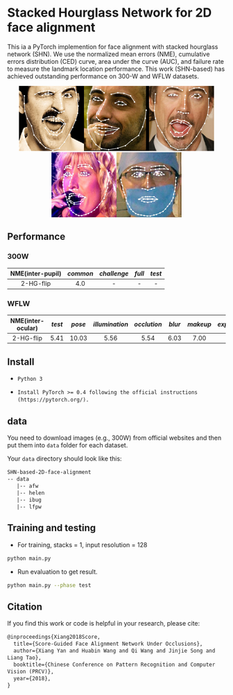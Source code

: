 # Stacked Hourglass Network for 2D face alignment

This ia a PyTorch implemention for face alignment with stacked hourglass network (SHN). We use the normalized mean errors (NME), cumulative errors distribution (CED) curve, area under the curve (AUC), and failure rate to measure the landmark location performance. This work (SHN-based) has achieved outstanding performance on 300-W and WFLW datasets. 

<div align=center><img src="https://github.com/face-alignment-group-of-ahucs/SHN-based-2D-face-alignment/blob/master/image/1.jpg" width="150" height="150" /><img src="https://github.com/face-alignment-group-of-ahucs/SHN-based-2D-face-alignment/blob/master/image/2.jpg" width="150" height="150" /><img src="https://github.com/face-alignment-group-of-ahucs/SHN-based-2D-face-alignment/blob/master/image/3.jpg" width="150" height="150" /><img src="https://github.com/face-alignment-group-of-ahucs/SHN-based-2D-face-alignment/blob/master/image/4.jpg" width="150" height="150" /><img src="https://github.com/face-alignment-group-of-ahucs/SHN-based-2D-face-alignment/blob/master/image/5.jpg" width="150" height="150" /></div>

## Performance

### 300W

| NME(inter-pupil) | *common*| *challenge* | *full* | *test*|
|:--:|:--:|:--:|:--:|:--:|
|2-HG-flip | 4.0 | - | - | - |

### WFLW

| NME(inter-ocular) |  *test* | *pose* | *illumination* | *occlution* | *blur* | *makeup* | *expression* |
|:--:|:--:|:--:|:--:|:--:|:--:|:--:|:--:|
|2-HG-flip | 5.41 | 10.03 | 5.56 | 5.54 | 6.03 | 7.00 | 6.25 |

## Install

* `Python 3`

* `Install PyTorch >= 0.4 following the official instructions (https://pytorch.org/).`

## data

You need to download images (e.g., 300W) from official websites and then put them into `data` folder for each dataset.

Your `data` directory should look like this:

````
SHN-based-2D-face-alignment
-- data
   |-- afw
   |-- helen
   |-- ibug
   |-- lfpw
````  

## Training and testing 
* For training, stacks = 1, input resolution = 128 
```sh
python main.py 
```
* Run evaluation to get result.
```sh
python main.py --phase test
```
## Citation
If you find this work or code is helpful in your research, please cite:
````
@inproceedings{Xiang2018Score,
  title={Score-Guided Face Alignment Network Under Occlusions},
  author={Xiang Yan and Huabin Wang and Qi Wang and Jinjie Song and Liang Tao},
  booktitle={Chinese Conference on Pattern Recognition and Computer Vision (PRCV)},
  year={2018},
}
````
